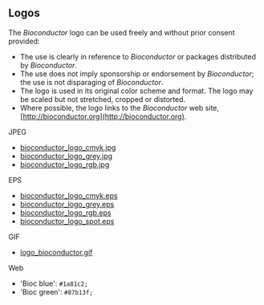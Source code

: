 ## Logos

The _Bioconductor_ logo can be used freely and without prior consent
provided:

* The use is clearly in reference to _Bioconductor_ or packages
  distributed by _Bioconductor_.
* The use does not imply sponsorship or endorsement by _Bioconductor_;
  the use is not disparaging of _Bioconductor_.
* The logo is used in its original color scheme and format. The logo
  may be scaled but not stretched, cropped or distorted.
* Where possible, the logo links to the _Bioconductor_ web site,
  [http://bioconductor.org](http://bioconductor.org).

JPEG

* [bioconductor_logo_cmyk.jpg](/images/logo/jpg/bioconductor_logo_cmyk.jpg)
* [bioconductor_logo_grey.jpg](/images/logo/jpg/bioconductor_logo_grey.jpg)
* [bioconductor_logo_rgb.jpg](/images/logo/jpg/bioconductor_logo_rgb.jpg)

EPS

* [bioconductor_logo_cmyk.eps](/images/logo/eps/bioconductor_logo_cmyk.eps)
* [bioconductor_logo_grey.eps](/images/logo/eps/bioconductor_logo_grey.eps)
* [bioconductor_logo_rgb.eps](/images/logo/eps/bioconductor_logo_rgb.eps)
* [bioconductor_logo_spot.eps](/images/logo/eps/bioconductor_logo_spot.eps)

GIF

* [logo_bioconductor.gif](/images/logo_bioconductor.gif)

Web

* 'Bioc blue': `#1a81c2;`
* 'Bioc green': `#87b13f;`

